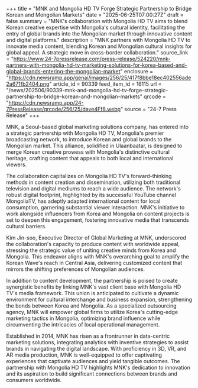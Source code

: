 +++
title = "MNK and Mongolia HD TV Forge Strategic Partnership to Bridge Korean and Mongolian Markets"
date = "2025-06-25T07:00:27Z"
draft = false
summary = "MNK's collaboration with Mongolia HD TV aims to blend Korean creative expertise with Mongolia's cultural identity, facilitating the entry of global brands into the Mongolian market through innovative content and digital platforms."
description = "MNK partners with Mongolia HD TV to innovate media content, blending Korean and Mongolian cultural insights for global appeal. A strategic move in cross-border collaboration."
source_link = "https://www.24-7pressrelease.com/press-release/524220/mnk-partners-with-mongolia-hd-tv-marketing-solutions-for-korea-based-and-global-brands-entering-the-mongolian-market"
enclosure = "https://cdn.newsramp.app/genai/images/256/25/417f8bbe18ec402556ade2a671fb2404.png"
article_id = 90339
feed_item_id = 16115
url = "/news/202506/90339-mnk-and-mongolia-hd-tv-forge-strategic-partnership-to-bridge-korean-and-mongolian-markets"
qrcode = "https://cdn.newsramp.app/24-7PressRelease/qrcode/256/25/dave4Ff8.webp"
source = "24-7 Press Release"
+++

<p>MNK, a Seoul-based global marketing solutions company, has entered into a strategic partnership with Mongolia HD TV, Mongolia's premier broadcasting network, to introduce Korean and global brands to the Mongolian market. This alliance, solidified in Ulaanbaatar, is designed to merge Korean creative prowess with Mongolia's distinctive cultural heritage, crafting content that appeals to both local and international viewers.</p><p>The collaboration capitalizes on Mongolia HD TV's forward-thinking methods in content creation and dissemination, utilizing both traditional television and digital mediums to reach a wide audience. The network's robust digital footprint, highlighted by its successful YouTube channel MongoliaTV, has adeptly adapted international content for local consumption, garnering substantial viewer interaction. MNK's initiative to work alongside influencers from Korea and Mongolia on content projects is set to deepen this engagement, fostering innovative media that transcends cultural barriers.</p><p>Kim Jin-soo, Executive Director of Global Marketing at MNK, underscored the collaboration's capacity to produce content with worldwide appeal, stressing the strategic value of uniting creative minds from Korea and Mongolia. This endeavor aligns with MNK's overarching goal to amplify the Korean Wave's reach in Central Asia, delivering customized content that mirrors the shifting preferences of Mongolian audiences.</p><p>In addition to content development, the partnership is poised to create synergistic benefits by linking MNK's vast client base with Mongolia HD TV's media framework. This union is anticipated to cultivate a dynamic environment for cultural interchange and business expansion, strengthening the bonds between Korea and Mongolia. As a specialized outsourcing agency, MNK will empower global firms to utilize Korea's cutting-edge marketing tactics in Mongolia, optimizing brand influence while circumventing the intricacies of local operational management.</p><p>Established in 2014, MNK has risen as a frontrunner in data-centric marketing solutions, integrating analytics with inventive strategies to assist brands in navigating the digital landscape. With proficiency in 3D, VR, and AR media production, MNK is well-equipped to offer captivating experiences that captivate audiences and yield tangible outcomes. The partnership with Mongolia HD TV highlights MNK's dedication to innovation and its aspiration to build significant connections between brands and consumers worldwide.</p>